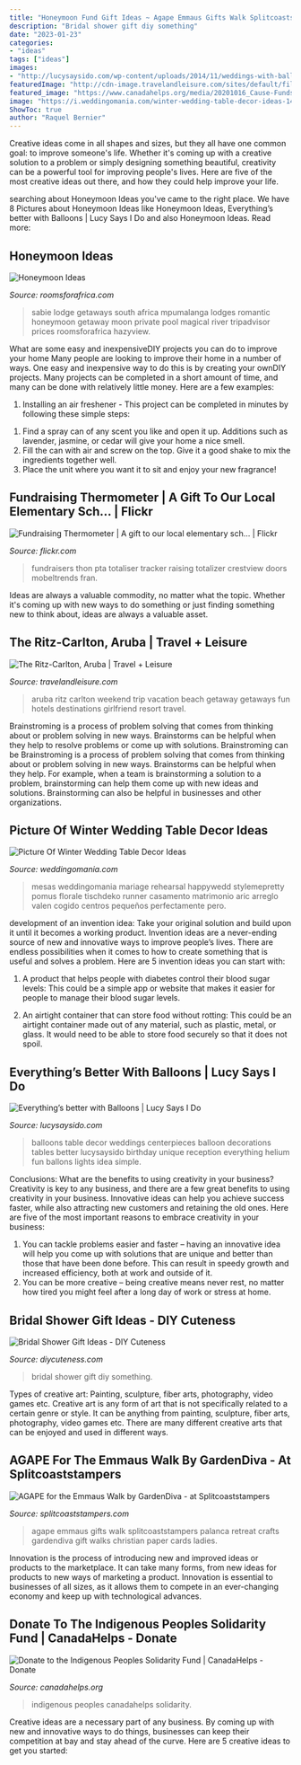 ```yaml
---
title: "Honeymoon Fund Gift Ideas ~ Agape Emmaus Gifts Walk Splitcoaststampers Palanca Retreat Crafts Gardendiva Gift Walks Christian Paper Cards Ladies"
description: "Bridal shower gift diy something"
date: "2023-01-23"
categories:
- "ideas"
tags: ["ideas"]
images:
- "http://lucysaysido.com/wp-content/uploads/2014/11/weddings-with-balloons-ideas-table-decor-balloons-lucysaysido.jpg"
featuredImage: "http://cdn-image.travelandleisure.com/sites/default/files/styles/1600x1000/public/1497550507/ritz-carlton-Aruba.jpg?itok=VMuy08Oj"
featured_image: "https://www.canadahelps.org/media/20201016_Cause-Funds_Indigenous-Peoples-Solidarity-Fund_Social-Sharing-Image.jpg"
image: "https://i.weddingomania.com/winter-wedding-table-decor-ideas-14.jpg"
ShowToc: true
author: "Raquel Bernier"
---
```



Creative ideas come in all shapes and sizes, but they all have one common goal: to improve someone's life. Whether it's coming up with a creative solution to a problem or simply designing something beautiful, creativity can be a powerful tool for improving people's lives. Here are five of the most creative ideas out there, and how they could help improve your life.

	

		
searching about Honeymoon Ideas you've came to the right place. We have 8 Pictures about Honeymoon Ideas like Honeymoon Ideas, Everything’s better with Balloons | Lucy Says I Do and also Honeymoon Ideas. Read more:
		
    
## Honeymoon Ideas

<img loading=lazy src="https://www.roomsforafrica.com/images/timamoonlodge.jpg" onerror="this.onerror=null;this.src='https://tse2.mm.bing.net/th?id=OIP.kCj9kavlowrtlfKckrSJlwHaE9&amp;pid=15.1';" alt="Honeymoon Ideas">

_Source: roomsforafrica.com_

>sabie lodge getaways south africa mpumalanga lodges romantic honeymoon getaway moon private pool magical river tripadvisor prices roomsforafrica hazyview. 

	

What are some easy and inexpensiveDIY projects you can do to improve your home
Many people are looking to improve their home in a number of ways. One easy and inexpensive way to do this is by creating your ownDIY projects. Many projects can be completed in a short amount of time, and many can be done with relatively little money. Here are a few examples: 
1. Installing an air freshener - This project can be completed in minutes by following these simple steps: 

1) Find a spray can of any scent you like and open it up. Additions such as lavender, jasmine, or cedar will give your home a nice smell. 
2) Fill the can with air and screw on the top. Give it a good shake to mix the ingredients together well. 
3) Place the unit where you want it to sit and enjoy your new fragrance!

    
## Fundraising Thermometer | A Gift To Our Local Elementary Sch… | Flickr

<img loading=lazy src="https://c1.staticflickr.com/3/2721/4092881942_febf8f3ee7_b.jpg" onerror="this.onerror=null;this.src='https://tse1.mm.bing.net/th?id=OIP.TpkdRM8CWsokX0sc3N9OSQHaLG&amp;pid=15.1';" alt="Fundraising Thermometer | A gift to our local elementary sch… | Flickr">

_Source: flickr.com_

>fundraisers thon pta totaliser tracker raising totalizer crestview doors mobeltrends fran. 

	

Ideas are always a valuable commodity, no matter what the topic. Whether it's coming up with new ways to do something or just finding something new to think about, ideas are always a valuable asset.

    
## The Ritz-Carlton, Aruba | Travel + Leisure

<img loading=lazy src="http://cdn-image.travelandleisure.com/sites/default/files/styles/1600x1000/public/1497550507/ritz-carlton-Aruba.jpg?itok=VMuy08Oj" onerror="this.onerror=null;this.src='https://tse2.mm.bing.net/th?id=OIP.wlkaS9pfcpM4-RfPsdQEowHaEo&amp;pid=15.1';" alt="The Ritz-Carlton, Aruba | Travel + Leisure">

_Source: travelandleisure.com_

>aruba ritz carlton weekend trip vacation beach getaway getaways fun hotels destinations girlfriend resort travel. 

	

Brainstroming is a process of problem solving that comes from thinking about or problem solving in new ways. Brainstorms can be helpful when they help to resolve problems or come up with solutions. Brainstroming can be
Brainstroming is a process of problem solving that comes from thinking about or problem solving in new ways. Brainstorms can be helpful when they help. For example, when a team is brainstorming a solution to a problem, brainstorming can help them come up with new ideas and solutions. Brainstorming can also be helpful in businesses and other organizations.

    
## Picture Of Winter Wedding Table Decor Ideas

<img loading=lazy src="https://i.weddingomania.com/winter-wedding-table-decor-ideas-14.jpg" onerror="this.onerror=null;this.src='https://tse3.mm.bing.net/th?id=OIP.f34DksXpGzBJMdKC5YCyYAHaLH&amp;pid=15.1';" alt="Picture Of Winter Wedding Table Decor Ideas">

_Source: weddingomania.com_

>mesas weddingomania mariage rehearsal happywedd stylemepretty pomus florale tischdeko runner casamento matrimonio aric arreglo valen cogido centros pequeños perfectamente pero. 

	

development of an invention idea: Take your original solution and build upon it until it becomes a working product.
Invention ideas are a never-ending source of new and innovative ways to improve people’s lives. There are endless possibilities when it comes to how to create something that is useful and solves a problem. Here are 5 invention ideas you can start with:
1) A product that helps people with diabetes control their blood sugar levels: This could be a simple app or website that makes it easier for people to manage their blood sugar levels.

2) An airtight container that can store food without rotting: This could be an airtight container made out of any material, such as plastic, metal, or glass. It would need to be able to store food securely so that it does not spoil.

    
## Everything’s Better With Balloons | Lucy Says I Do

<img loading=lazy src="http://lucysaysido.com/wp-content/uploads/2014/11/weddings-with-balloons-ideas-table-decor-balloons-lucysaysido.jpg" onerror="this.onerror=null;this.src='https://tse4.mm.bing.net/th?id=OIP.8AK3p7c8q2KX-DyhpFvnDgHaLH&amp;pid=15.1';" alt="Everything’s better with Balloons | Lucy Says I Do">

_Source: lucysaysido.com_

>balloons table decor weddings centerpieces balloon decorations tables better lucysaysido birthday unique reception everything helium fun ballons lights idea simple. 

	

Conclusions: What are the benefits to using creativity in your business?
Creativity is key to any business, and there are a few great benefits to using creativity in your business. Innovative ideas can help you achieve success faster, while also attracting new customers and retaining the old ones. Here are five of the most important reasons to embrace creativity in your business: 

1. You can tackle problems easier and faster – having an innovative idea will help you come up with solutions that are unique and better than those that have been done before. This can result in speedy growth and increased efficiency, both at work and outside of it. 
2. You can be more creative – being creative means never rest, no matter how tired you might feel after a long day of work or stress at home.

    
## Bridal Shower Gift Ideas - DIY Cuteness

<img loading=lazy src="https://diycuteness.com/wp-content/uploads/2019/12/bridal-shower-gift-ideas-3.jpg" onerror="this.onerror=null;this.src='https://tse4.mm.bing.net/th?id=OIP.uSJumU6qPYSUtrd4DdGMfwHaLg&amp;pid=15.1';" alt="Bridal Shower Gift Ideas - DIY Cuteness">

_Source: diycuteness.com_

>bridal shower gift diy something. 

	

Types of creative art: Painting, sculpture, fiber arts, photography, video games etc.
Creative art is any form of art that is not specifically related to a certain genre or style. It can be anything from painting, sculpture, fiber arts, photography, video games etc. There are many different creative arts that can be enjoyed and used in different ways.

    
## AGAPE For The Emmaus Walk By GardenDiva - At Splitcoaststampers

<img loading=lazy src="http://images.splitcoaststampers.com/data/gallery/500/2012/01/28/rsz_img_4185_by_GardenDiva.jpg" onerror="this.onerror=null;this.src='https://tse2.mm.bing.net/th?id=OIP.p5tbSOTavJJCnb3h4CZBYAHaFj&amp;pid=15.1';" alt="AGAPE for the Emmaus Walk by GardenDiva - at Splitcoaststampers">

_Source: splitcoaststampers.com_

>agape emmaus gifts walk splitcoaststampers palanca retreat crafts gardendiva gift walks christian paper cards ladies. 

	

Innovation is the process of introducing new and improved ideas or products to the marketplace. It can take many forms, from new ideas for products to new ways of marketing a product. Innovation is essential to businesses of all sizes, as it allows them to compete in an ever-changing economy and keep up with technological advances.

    
## Donate To The Indigenous Peoples Solidarity Fund | CanadaHelps - Donate

<img loading=lazy src="https://www.canadahelps.org/media/20201016_Cause-Funds_Indigenous-Peoples-Solidarity-Fund_Social-Sharing-Image.jpg" onerror="this.onerror=null;this.src='https://tse1.mm.bing.net/th?id=OIP.pumx-ajBrjuSopctXnbVvgHaD4&amp;pid=15.1';" alt="Donate to the Indigenous Peoples Solidarity Fund | CanadaHelps - Donate">

_Source: canadahelps.org_

>indigenous peoples canadahelps solidarity. 

	

Creative ideas are a necessary part of any business. By coming up with new and innovative ways to do things, businesses can keep their competition at bay and stay ahead of the curve. Here are 5 creative ideas to get you started:


